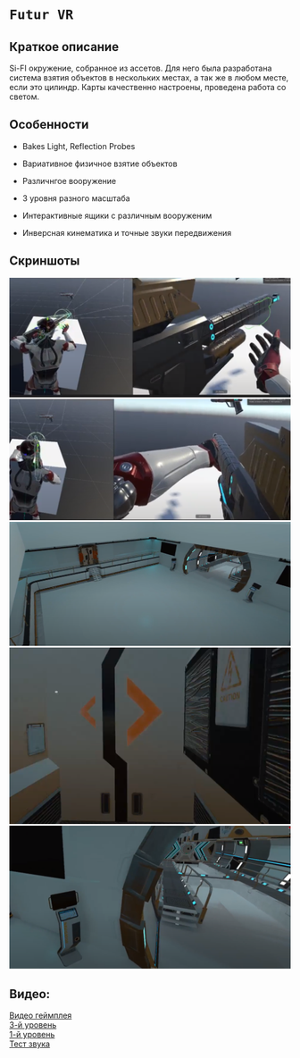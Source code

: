 #  `Futur VR`
## Краткое описание
Si-FI окружение, собранное из ассетов. Для него была разработана система взятия объектов в нескольких местах, а так же в любом месте, если это цилиндр. Карты качественно настроены, проведена работа со светом.

## **Особенности** 

* Bakes Light, Reflection Probes

* Вариативное физичное взятие объектов

* Различнгое вооружение

* 3 уровня разного масштаба

* Интерактивные ящики с различным вооруженим

* Инверсная кинематика и точные звуки передвижения
## Скриншоты

![alt text](https://github.com/darke333/FuturVR/blob/master/Screenshot_10.png)
![alt text](https://github.com/darke333/FuturVR/blob/master/Screenshot_11.png)
![alt text](https://github.com/darke333/FuturVR/blob/master/Screenshot_12.png)
![alt text](https://github.com/darke333/FuturVR/blob/master/Screenshot_13.png)
![alt text](https://github.com/darke333/FuturVR/blob/master/Screenshot_14.png)

## Видео:


[Видео геймплея](https://drive.google.com/file/d/1sifrxwanDVKoFey3Ks01PYSZKb8NRTjM/view?usp=sharing)  
[3-й уровень](https://drive.google.com/file/d/1MeUTZdhSHygJkirAwUevPniRx0vEzIvs/view?usp=sharing)  
[1-й уровень](https://drive.google.com/drive/folders/1d3urIVM865TT5AOTL6w0o63A785ZGAET)  
[Тест звука](https://drive.google.com/file/d/1d5tk5WcZP2g9uux6G0BI9zJwrzDnxecQ/view?usp=sharing)  


